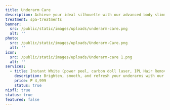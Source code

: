 ```yaml
---
title: Underarm Care
description: Achieve your ideal silhouette with our advanced body slimming treatments, combining the latest technology with expert care. At Luks Spa and Aesthetics, we offer non-invasive solutions designed to sculpt and tone your body, targeting stubborn fat and enhancing your natural contours. Our state-of-the-art procedures are customized to meet your specific goals, ensuring effective and visible results. Enjoy a transformative experience in our luxurious setting, and step out with renewed confidence and a beautifully refined figure.
treatment: spa-treatments
banner:
  src: /public/static/images/uploads/underarm-care.png
  alt: ''
photo:
  src: /public/static/images/uploads/Underarm-Care.png
  alt: ''
icon:
  src: /public/static/images/uploads/Underarm-care 1.png
  alt: ''
services:
  - title: Instant White (power peel, carbon doll laser, IPL Hair Removal)
    description: Brighten, smooth, and refresh your underarms with our Instant White treatment. This triple-action care combines Power Peel exfoliation, Carbon Doll Laser for deep pigmentation removal, and IPL Hair Removal for lasting smoothness. Achieve visibly fairer, hair-free underarms with improved texture in just a few sessions.
    price: ₱ 4,999
    status: true
nisfl: true
status: true
featured: false
---
```


